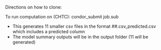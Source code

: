 Directions on how to clone:

To run computation on (CHTC): condor_submit job.sub
- This generates 11 smaller csv files in the format ##.csv_predicted.csv which includes a predicted column
- The model summary outputs will be in the output folder (11 will be generated)
